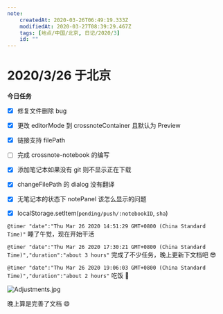 ```yaml
---
note:
    createdAt: 2020-03-26T06:49:19.333Z
    modifiedAt: 2020-03-27T08:39:29.467Z
    tags: [地点/中国/北京, 日记/2020/3]
    id: ""
---
```

# 2020/3/26 于北京

**今日任务**

* [x] 修复文件删除 bug
* [x] 更改 editorMode 到 crossnoteContainer 且默认为 Preview
* [x] 链接支持 filePath
* [ ] 完成 crossnote-notebook 的编写
* [x] 添加笔记本如果没有 git 则不显示正在下载
* [x] changeFilePath 的 dialog 没有翻译
* [x] 无笔记本的状态下 notePanel 该怎么显示的问题
* [x] localStorage.setItem(`pending/push/:notebookID`, `sha`)


`@timer "date":"Thu Mar 26 2020 14:51:29 GMT+0800 (China Standard Time)"`
睡了午觉，现在开始干活

`@timer "date":"Thu Mar 26 2020 17:30:21 GMT+0800 (China Standard Time)","duration":"about 3 hours"`
完成了不少任务，晚上更新下文档吧 😎

`@timer "date":"Thu Mar 26 2020 19:06:03 GMT+0800 (China Standard Time)","duration":"about 2 hours"`
吃饭 👻

![Adjustments.jpg](https://i.loli.net/2020/03/27/XToCgSN3YAOc18e.jpg)

晚上算是完善了文档 :smile: 
